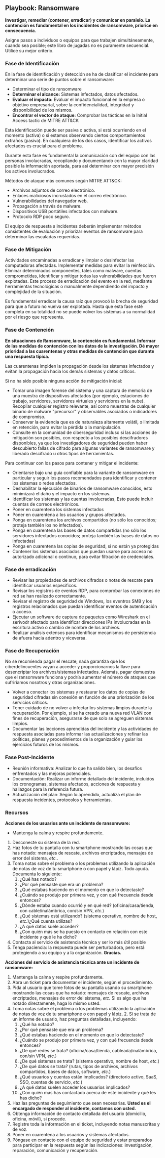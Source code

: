 
## Playbook: Ransomware

**Investigar, remediar (contener, erradicar) y comunicar en paralelo. La contención es fundamental en los incidentes de ransomware, priorice en consecuencia.**

Asigne pasos a individuos o equipos para que trabajen simultáneamente, cuando sea posible; este libro de jugadas no es puramente secuencial. Utilice su mejor criterio.

### Fase de Identificación

En la fase de identificación y detección se ha de clasificar el incidente para determinar una serie de puntos sobre el ransomware:

- Determinar el tipo de ransomware
- **Determinar el alcance:** Sistemas infectados, datos afectados.
- **Evaluar el impacto:** Evaluar el impacto funcional en la empresa o objetivo empresarial, sobre la confidencialidad, integridad y disponibilidad de los mismos.
- **Encontrar el vector de ataque:** Comprobar las tácticas en la Initial Access tactic de MITRE ATT&CK

Esta identificación puede ser pasiva o activa, si está ocurriendo en el momento (activa) o si estamos observando ciertos comportamientos extraños (pasiva). En cualquiera de los dos casos, identificar los activos afectados es crucial para el problema.

Durante esta fase es fundamental la comunicación con del equipo con las personas involucradas, recopilando y documentando con la mayor claridad posible la información aportada, para así determinar con mayor precisión los activos involucrados.

Métodos de ataque más comunes según MITRE ATT&CK:

- Archivos adjuntos de correo electrónico.
- Enlaces maliciosos incrustados en el correo electrónico.
- Vulnerabilidades del navegador web.
- Propagación a través de malware.
- Dispositivos USB portátiles infectados con malware.
- Protocolo RDP poco seguro.

El equipo de respuesta a incidentes deberán implementar métodos consistentes de evaluación y priorizar eventos de ransomware para determinar las escaladas requeridas.

### Fase de Mitigación

Actividades encaminadas a erradicar y limpiar o desinfectar las computadoras afectadas. Implementar medidas para evitar la reinfección. Eliminar determinados componentes, tales como malware, cuentas comprometidas, identificar y mitigar todas las vulnerabilidades que fueron explotadas. Este proceso de erradicación del evento en la red, mediante herramientas tecnológicas o manualmente dependiendo del impacto y complejidad de la situación.

Es fundamental erradicar la causa raíz que provocó la brecha de seguridad para que a futuro no vuelva ser explotada. Hasta que esta fase esté completa en su totalidad no se puede volver los sistemas a su normalidad por el riesgo que representa.

### Fase de Contención

**En situaciones de Ransomware, la contención es fundamental.  Informar de las medidas de contención con los datos de la investigación.  Dé mayor prioridad a las cuarentenas y otras medidas de contención que durante una respuesta típica.**

Las cuarentenas impiden la propagación desde los sistemas infectados y evitan la propagación hacia los demás sistemas y datos críticos.

Si no ha sido posible ninguna acción de mitigación inicial:

- Tomar una imagen forense del sistema y una captura de memoria de una muestra de dispositivos afectados (por ejemplo, estaciones de trabajo, servidores, servidores virtuales y servidores en la nube). Recopilar cualquier registro relevante, así como muestras de cualquier binario de malware "precursor" y observables asociados o indicadores de compromiso.
- Conservar la evidencia que es de naturaleza altamente volátil, o limitada en retención, para evitar la pérdida o la manipulación.
- Consulte en la comunidad de ciberseguridad incluso si las acciones de mitigación son posibles, con respecto a los posibles descifradores disponibles, ya que los investigadores de seguridad pueden haber descubierto fallas de cifrado para algunas variantes de ransomware y liberado descifrado u otros tipos de herramientas.

Para continuar con los pasos para contener y mitigar el incidente:

- Orientarse bajo una guía confiable para la variante de ransomware en particular y seguir los pasos recomendados para identificar y contener los sistemas o redes afectados.
- Deshabilitar la ejecución de binarios de ransomware conocidos, esto minimizará el daño y el impacto en los sistemas.
- Identificar los sistemas y las cuentas involucradas, Esto puede incluir cuentas de correos electrónicos.
- Poner en cuarentena los sistemas infectados
- Poner en cuarentena a los usuarios y grupos afectados.
- Ponga en cuarentena los archivos compartidos (no sólo los conocidos; proteja también los no infectados).
- Ponga en cuarentena las bases de datos compartidas (no sólo los servidores infectados conocidos; proteja también las bases de datos no infectadas)
- Ponga en cuarentena las copias de seguridad, si no están ya protegidas
- Contener los sistemas asociados que puedan usarse para acceso no autorizado adicional o continuo, para evitar filtración de credenciales.

### Fase de erradicación

- Revisar las propiedades de archivos cifrados o notas de rescate para identificar usuarios específicos.
- Revisar los registros de eventos RDP, para comprobar las conexiones de red se han realizado correctamente.
- Revisar el registro de seguridad de Windows, los eventros SMB y los registros relacionados que puedan identificar eventos de autenticación o acceso.
- Ejecutar un software de captura de paquetes como Wireshark en el serivodr afectado para identificar direcciones IPs involucradas en la escritura activo o cambio de nombre de los archivos.
- Realizar análisis extensos para identificar mecanismos de persistencia de afuera hacia adentro y viceversa.

### Fase de Recuperación

No se recomienda pagar el rescate, nada garantiza que los ciberdelincuentes vayan a acceder y proporcionarnos la llave para desencriptar los archivos/sistemas infectados. Además, pagar demuestra que el ransomware funciona y podría aumentar el número de ataques que sufriríamos nosotros y otras organizaciones.

- Volver a conectar los sistemas y restaurar los datos de copias de seguridad cifradas sin conexión en función de una priorización de los servicios críticos.
- Tener cuidado de no volver a infectar los sistemas limpios durante la recuperación. Por ejemplo, si se ha creado una nueva red VLAN con fines de recuperación, asegurarse de que solo se agreguen sistemas limpios.
- Documentar las lecciones aprendidas del incidente y las actividades de respuesta asociadas para informar las actualizaciones y refinar las políticas, planes y procedimientos de la organización y guiar los ejercicios futuros de los mismos.

### Fase Post-Incidente

- Reunión informativa: Analizar lo que ha salido bien, los desafíos enfrentados y las mejoras potenciales.
- Documentación: Realizar un informe detallado del incidente, incluidos los cronogramas, sistemas afectados, acciones de respuesta y hallazgos para la referencia futura.
- Actualización del plan: Según lo aprendido, actualiza el plan de respuesta incidentes, protocolos y herramientas.

### Recursos

**Acciones de los usuarios ante un incidente de ransomware:**

- Mantenga la calma y respire profundamente.
1. Desconecte su sistema de la red.
2. Haz fotos de tu pantalla con tu smartphone mostrando las cosas que has notado: mensajes de rescate, archivos encriptados, mensajes de error del sistema, *etc.*.
3. Toma notas sobre el problema o los problemas utilizando la aplicación de notas de voz de tu smartphone o con papel y lápiz. Todo ayuda.  Documenta lo siguiente:
    1. ¿Qué has notado?
    2. ¿Por qué pensaste que era un problema?
    3. ¿Qué estabas haciendo en el momento en que lo detectaste?
    4. ¿Cuándo se produjo por primera vez, y con qué frecuencia desde entonces?
    5. ¿Dónde estaba cuando ocurrió y en qué red? (oficina/casa/tienda, con cable/inalámbrica, con/sin VPN, *etc.*)
    6. ¿Qué sistemas está utilizando? (sistema operativo, nombre de host, *etc.*)¿Qué cuenta utilizas?
    7. ¿A qué datos suele acceder?
    8. ¿Con quién más se ha puesto en contacto en relación con este incidente y qué le ha dicho?
4. Contacta al servicio de asistencia técnica y ser lo más útil posible
5. Tenga paciencia: la respuesta puede ser perturbadora, pero está protegiendo a su equipo y a la organización. **Gracias.**

**Acciones del servicio de asistencia técnica ante un incidente de ransomware:**

1. Mantenga la calma y respire profundamente.
2. Abra un ticket para documentar el incidente, según el procedimiento.
3. Pida al usuario que tome fotos de su pantalla usando su smartphone mostrando las cosas que ha notado: mensajes de rescate, archivos encriptados, mensajes de error del sistema, *etc.* Si es algo que ha notado directamente, haga lo mismo usted.
4. Toma notas sobre el problema o los problemas utilizando la aplicación de notas de voz de tu smartphone o con papel y lápiz. 2. Si se trata de un informe de usuario, haz preguntas detalladas, incluyendo:
    1. ¿Qué ha notado?
    2. ¿Por qué pensaste que era un problema?
    3. ¿Qué estabas haciendo en el momento en que lo detectaste?
    4. ¿Cuándo se produjo por primera vez, y con qué frecuencia desde entonces?
    5. ¿De qué redes se trata? (oficina/casa/tienda, cableada/inalámbrica, con/sin VPN, *etc.*)
    6. ¿De qué sistemas se trata? (sistema operativo, nombre de host, *etc.*)
    7. ¿De qué datos se trata? (rutas, tipos de archivos, archivos compartidos, bases de datos, software, *etc.*)
    8. ¿Qué usuarios y cuentas están implicados? (directorio activo, SaaS, SSO, cuentas de servicio, *etc.*)
    9. ¿A qué datos suelen acceder los usuarios implicados?
    10. ¿Con quién más has contactado acerca de este incidente y qué les has dicho?
5. Haz las preguntas de seguimiento que sean necesarias. **Usted es el encargado de responder al incidente, contamos con usted.**
6. Obtenga información de contacto detallada del usuario (domicilio, oficina, móvil), si procede.
7. Registre toda la información en el ticket, incluyendo notas manuscritas y de voz.
8. Poner en cuarentena a los usuarios y sistemas afectados.
9. Póngase en contacto con el equipo de seguridad y estar preparados para participar en la respuesta según las indicaciones: investigación, reparación, comunicación y recuperación.
